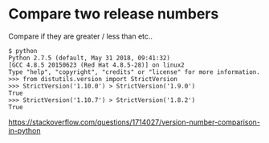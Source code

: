 # Compare two release numbers
Compare if they are greater / less than etc..

```
$ python
Python 2.7.5 (default, May 31 2018, 09:41:32) 
[GCC 4.8.5 20150623 (Red Hat 4.8.5-28)] on linux2
Type "help", "copyright", "credits" or "license" for more information.
>>> from distutils.version import StrictVersion
>>> StrictVersion('1.10.0') > StrictVersion('1.9.0')
True
>>> StrictVersion('1.10.7') > StrictVersion('1.8.2')
True
```

https://stackoverflow.com/questions/1714027/version-number-comparison-in-python
